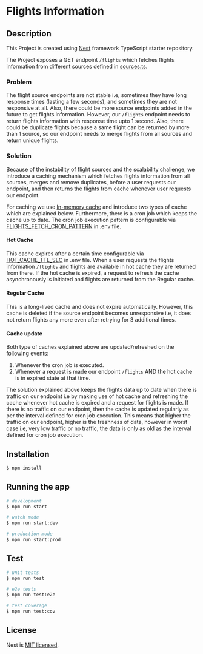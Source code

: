 # Flights Information

## Description

This Project is created using [Nest](https://github.com/nestjs/nest) framework TypeScript starter repository.

The Project exposes a GET endpoint `/flights` which fetches flights information from different sources defined in
[sources.ts](https://github.com/sarmadparvez/nestJS-flights-service/blob/main/src/flights/sources.ts).

### Problem
The flight source endpoints are not stable i.e, sometimes they have long response times (lasting a few seconds), and
sometimes they are not responsive at all. Also, there could be more source endpoints added in the future to get flights
information.  However, our `/flights` endpoint needs to return flights information with 
response time upto 1 second. Also, there could be duplicate flights because a same flight can be returned by more than 1 source, so
our endpoint needs to merge flights from all sources and return unique flights.

### Solution
Because of the instability of flight sources and the scalability challenge, we introduce a caching mechanism which fetches
flights information from all sources, merges and remove duplicates, before a user requests our endpoint, and then returns the flights from cache whenever user requests our endpoint.

For caching we use [In-memory cache](https://docs.nestjs.com/techniques/caching#in-memory-cache) and introduce two types of cache which
are explained below. Furthermore, there is a cron job which keeps the cache up to date. The cron job execution pattern is configurable via [FLIGHTS_FETCH_CRON_PATTERN](https://github.com/sarmadparvez/nestJS-flights-service/blob/ec854f10f7c8f7d25c568ca3259b1d75b3c2d3e1/.env) in .env file.

#### Hot Cache
This cache expires after a certain time configurable via [HOT_CACHE_TTL_SEC](https://github.com/sarmadparvez/nestJS-flights-service/blob/ec854f10f7c8f7d25c568ca3259b1d75b3c2d3e1/.env) in .env file.
When a user requests the flights information `/flights` and flights are available in hot cache they are returned from there. If the hot cache is expired, a request to refresh
the cache asynchronously is initiated and flights are returned from the Regular cache.

#### Regular Cache
This is a long-lived cache and does not expire automatically. However, this cache is deleted if the source endpoint becomes unresponsive i.e, it does not return flights any more even
after retrying for 3 additional times.

#### Cache update

Both type of caches explained above are updated/refreshed on the following events:
1. Whenever the cron job is executed.
2. Whenever a request is made our endpoint `/flights` AND the hot cache is in expired state at that time.

The solution explained above keeps the flights data up to date when there is traffic on our endpoint i.e by making
use of hot cache and refreshing the cache whenever hot cache is expired and a request for flights is made. If there is no traffic on our endpoint, then
the cache is updated regularly as per the interval defined for cron job execution. This means that higher the traffic
on our endpoint, higher is the freshness of data, however in worst case i.e, very low traffic or no traffic, the 
data is only as old as the interval defined for cron job execution.

## Installation

```bash
$ npm install
```

## Running the app

```bash
# development
$ npm run start

# watch mode
$ npm run start:dev

# production mode
$ npm run start:prod
```

## Test

```bash
# unit tests
$ npm run test

# e2e tests
$ npm run test:e2e

# test coverage
$ npm run test:cov
```

## License

Nest is [MIT licensed](LICENSE).
